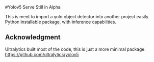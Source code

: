 #Yolov5 Serve
Still in Alpha 

This is ment to import a yolo object detector into another project easily.
Python installable package, with inference capabilities. 

## Acknowledgment
Ultralytics built most of the code, this is just a more minimal package.
https://github.com/ultralytics/yolov5

